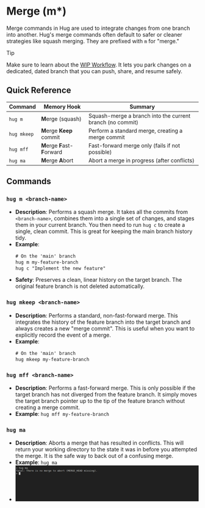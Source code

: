 # Merge (m*)

Merge commands in Hug are used to integrate changes from one branch into another. Hug's merge commands often default to safer or cleaner strategies like squash merging. They are prefixed with `m` for "merge."

> [!TIP]
> Make sure to learn about the [WIP Workflow](working-dir.md#wip-workflow).
> It lets you park changes on a dedicated, dated branch that you can push, share, and resume safely.

## Quick Reference

| Command | Memory Hook | Summary                                                   |
| --- | --- |-----------------------------------------------------------|
| `hug m` | **M**erge (squash) | Squash-merge a branch into the current branch (no commit) |
| `hug mkeep` | **M**erge **Keep** commit | Perform a standard merge, creating a merge commit         |
| `hug mff` | **M**erge **F**ast-**F**orward | Fast-forward merge only (fails if not possible)           |
| `hug ma` | **M**erge **A**bort | Abort a merge in progress (after conflicts)               |

## Commands

### `hug m <branch-name>`
- **Description**: Performs a squash merge. It takes all the commits from `<branch-name>`, combines them into a single set of changes, and stages them in your current branch. You then need to run `hug c` to create a single, clean commit. This is great for keeping the main branch history tidy.
- **Example**:
  ```shell
  # On the 'main' branch
  hug m my-feature-branch
  hug c "Implement the new feature"
  ```
- **Safety**: Preserves a clean, linear history on the target branch. The original feature branch is not deleted automatically.

### `hug mkeep <branch-name>`
- **Description**: Performs a standard, non-fast-forward merge. This integrates the history of the feature branch into the target branch and always creates a new "merge commit". This is useful when you want to explicitly record the event of a merge.
- **Example**:
  ```shell
  # On the 'main' branch
  hug mkeep my-feature-branch
  ```

### `hug mff <branch-name>`
- **Description**: Performs a fast-forward merge. This is only possible if the target branch has not diverged from the feature branch. It simply moves the target branch pointer up to the tip of the feature branch without creating a merge commit.
- **Example**: `hug mff my-feature-branch`

### `hug ma`
- **Description**: Aborts a merge that has resulted in conflicts. This will return your working directory to the state it was in before you attempted the merge. It is the safe way to back out of a confusing merge.
- **Example**: `hug ma`
- ![hug ma example](img/hug-ma.png)
